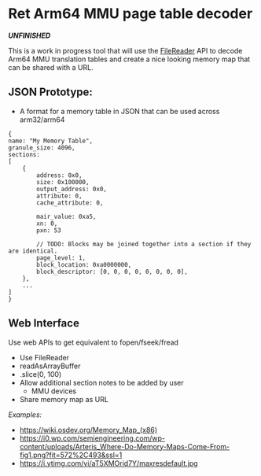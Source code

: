 # Ret Arm64 MMU page table decoder

***UNFINISHED***

This is a work in progress tool that will use the [FileReader](https://developer.mozilla.org/en-US/docs/Web/API/FileReader) API to decode Arm64 MMU translation tables and create
a nice looking memory map that can be shared with a URL.

## JSON Prototype:
- A format for a memory table in JSON that can be used across arm32/arm64
```
{
name: "My Memory Table",
granule_size: 4096,
sections:
[
	{
		address: 0x0,
		size: 0x100000,
		output_address: 0x0,
		attribute: 0,
		cache_attribute: 0,

		mair_value: 0xa5,
		xn: 0,
		pxn: 53

		// TODO: Blocks may be joined together into a section if they are identical.
		page_level: 1,
		block_location: 0xa0000000,
		block_descriptor: [0, 0, 0, 0, 0, 0, 0, 0],
	},
	...
]
}
```

## Web Interface
Use web APIs to get equivalent to fopen/fseek/fread
- Use FileReader
- readAsArrayBuffer
- .slice(0, 100)
- Allow additional section notes to be added by user
  - MMU devices
- Share memory map as URL

*Examples:*  
- https://wiki.osdev.org/Memory_Map_(x86)
- https://i0.wp.com/semiengineering.com/wp-content/uploads/Arteris_Where-Do-Memory-Maps-Come-From-fig1.png?fit=572%2C493&ssl=1
- https://i.ytimg.com/vi/aT5XMOrid7Y/maxresdefault.jpg
